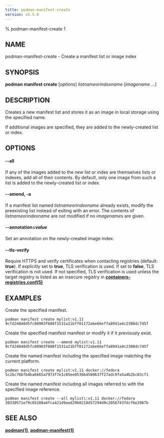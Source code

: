 ```yaml
---
title: podman-manifest-create
version: v5.5.0
---
```


% podman-manifest-create 1

## NAME
podman\-manifest\-create - Create a manifest list or image index

## SYNOPSIS
**podman manifest create** [*options*] *listnameorindexname* [*imagename* ...]

## DESCRIPTION

Creates a new manifest list and stores it as an image in local storage using
the specified name.

If additional images are specified, they are added to the newly-created list or
index.

## OPTIONS

#### **--all**

If any of the images added to the new list or index are
themselves lists or indexes, add all of their contents.  By default, only one
image from such a list is added to the newly-created list or index.

#### **--amend**, **-a**

If a manifest list named *listnameorindexname* already exists, modify the
preexisting list instead of exiting with an error.  The contents of
*listnameorindexname* are not modified if no *imagename*s are given.

#### **--annotation**=*value*

Set an annotation on the newly-created image index.


[//]: # (BEGIN included file options/tls-verify.md)
#### **--tls-verify**

Require HTTPS and verify certificates when contacting registries (default: **true**).
If explicitly set to **true**, TLS verification is used.
If set to **false**, TLS verification is not used.
If not specified, TLS verification is used unless the target registry
is listed as an insecure registry in **[containers-registries.conf(5)](https://github.com/containers/image/blob/main/docs/containers-registries.conf.5.md)**

[//]: # (END   included file options/tls-verify.md)

## EXAMPLES

Create the specified manifest.
```
podman manifest create mylist:v1.11
9cfd24048d5fc80903f088f1531a21bff01172abe66effa8941a4c2308dc745f
```

Create the specified manifest manifest or modify it if it previously exist.
```
podman manifest create --amend mylist:v1.11
9cfd24048d5fc80903f088f1531a21bff01172abe66effa8941a4c2308dc745f
```

Create the named manifest including the specified image matching the current platform.
```
podman manifest create mylist:v1.11 docker://fedora
5c2bc76bfb4ba6665a7973f7e1c05ee0536b4580637f27adc9fa5a4b2bc03cf1
```

Create the named manifest including all images referred to with the specified image reference.
```
podman manifest create --all mylist\:v1.11 docker://fedora
30330571e79c65288a4fca421d9aed29b0210d57294d9c2056743fdcf6e3967b
```

## SEE ALSO
**[podman(1)](podman.1.md)**, **[podman-manifest(1)](podman-manifest.1.md)**

